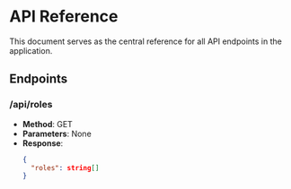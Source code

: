 # API Reference

This document serves as the central reference for all API endpoints in the application.

## Endpoints

### /api/roles
- **Method**: GET
- **Parameters**: None
- **Response**:
  ```json
  {
    "roles": string[]
  }
  ```

<!-- API endpoints will be documented here following the template below:

### /api/endpoint
- **Method**: [GET/POST/PUT/DELETE]
- **Parameters**:
  - Query:
  - Body:
- **Response":
-->